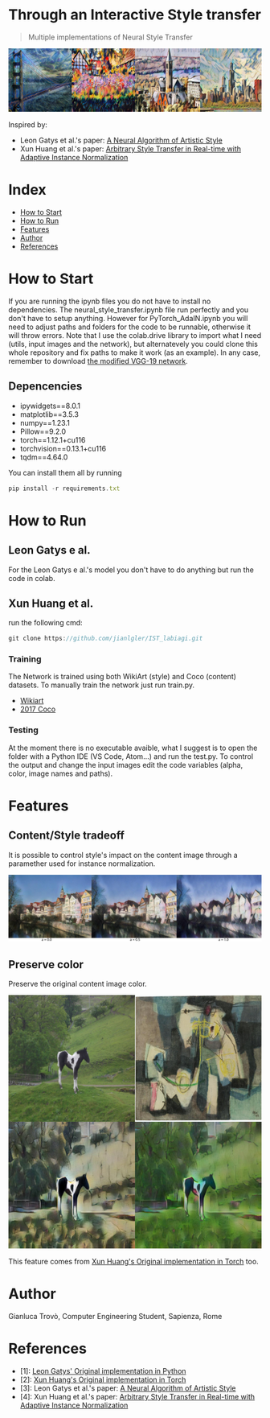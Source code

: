 # Through an Interactive Style transfer

> Multiple implementations of Neural Style Transfer

![alt text](https://github.com/jianlgler/IST_labiagi/blob/main/images/result.png)

Inspired by: 
  - Leon Gatys et al.'s paper: [A Neural Algorithm of Artistic Style](https://arxiv.org/pdf/1508.06576.pdf)
  - Xun Huang et al.'s paper: [Arbitrary Style Transfer in Real-time with Adaptive Instance Normalization](https://arxiv.org/pdf/1703.06868.pdf)
# Index

- [How to Start](#how-to-start)
- [How to Run](#how-to-run)
- [Features](#features)
- [Author](#author)
- [References](#references)

# How to Start

If you are running the ipynb files you do not have to install no dependencies. 
The neural_style_transfer.ipynb file run perfectly and you don't have to setup anything.
However for PyTorch_AdaIN.ipynb you will need to adjust paths and folders for the code to be runnable, otherwise it will throw errors. 
Note that I use the colab.drive library to import what I need (utils, input images and the network), but alternatevely you could clone this whole repository and fix paths to make it work (as an example). In any case, remember to download [the modified VGG-19 network](https://drive.google.com/file/d/1EpkBA2K2eYILDSyPTt0fztz59UjAIpZU/view). 

## Depencencies
- ipywidgets==8.0.1
- matplotlib==3.5.3
- numpy==1.23.1
- Pillow==9.2.0
- torch==1.12.1+cu116
- torchvision==0.13.1+cu116
- tqdm==4.64.0

You can install them all by running 
```js
pip install -r requirements.txt
```

# How to Run

## Leon Gatys e al.

For the Leon Gatys e al.'s model you don't have to do anything but run the code in colab.

## Xun Huang et al.

run the following cmd: 
```js
git clone https://github.com/jianlgler/IST_labiagi.git
```

### Training
The Network is trained using both WikiArt (style) and Coco (content) datasets. To manually train the network just run train.py. 
- [Wikiart](https://archive.org/details/wikiart-dataset)
- [2017 Coco](http://images.cocodataset.org/zips/train2017.zip)

### Testing
At the moment there is no executable avaible, what I suggest is to open the folder with a Python IDE (VS Code, Atom...) and run the test.py.
To control the output and change the input images edit the code variables (alpha, color, image names and paths).

# Features

## Content/Style tradeoff

It is possible to control style's impact on the content image through a paramether used for instance normalization.

![alt text](https://github.com/jianlgler/IST_labiagi/blob/main/images/result_alpha.png)

## Preserve color

Preserve the original content image color.

![alt text](https://github.com/jianlgler/IST_labiagi/blob/main/images/result_preserve_color.png)

This feature comes from [Xun Huang's Original implementation in Torch](https://github.com/xunhuang1995/AdaIN-style) too.

# Author 
Gianluca Trovò, Computer Engineering Student, Sapienza, Rome

# References
- [1]: [Leon Gatys' Original implementation in Python](https://github.com/leongatys/PytorchNeuralStyleTransfer)
- [2]: [Xun Huang's Original implementation in Torch](https://github.com/xunhuang1995/AdaIN-style)
- [3]: Leon Gatys et al.'s paper: [A Neural Algorithm of Artistic Style](https://arxiv.org/pdf/1508.06576.pdf)
- [4]: Xun Huang et al.'s paper: [Arbitrary Style Transfer in Real-time with Adaptive Instance Normalization](https://arxiv.org/pdf/1703.06868.pdf)

